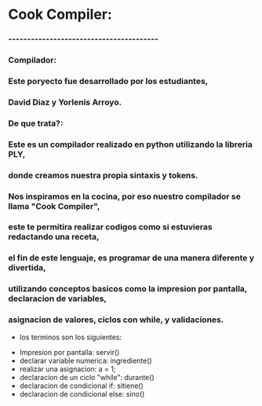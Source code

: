 # Cook Compiler:
### ----------------------------------------
### Compilador:
### Este poryecto fue desarrollado por los estudiantes,
### David Diaz y Yorlenis Arroyo.

### De que trata?:
### Este es un compilador realizado en python utilizando la libreria PLY,
### donde creamos nuestra propia sintaxis y tokens.

### Nos inspiramos en la cocina, por eso nuestro compilador se llama "Cook Compiler",
### este te permitira realizar codigos como si estuvieras redactando una receta,
### el fin de este lenguaje, es programar de una manera diferente y divertida,
### utilizando conceptos basicos como la impresion por pantalla, declaracion de variables, 
### asignacion de valores, ciclos con while, y validaciones.

* los terminos son los siguientes:

- Impresion por pantalla: servir()
- declarar variable numerica: ingrediente()
- realizar una asignacion: a = 1;
- declaracion de un ciclo "while": durante()
- declaracion de condicional if: sitiene()
- declaracion de condicional else: sino()